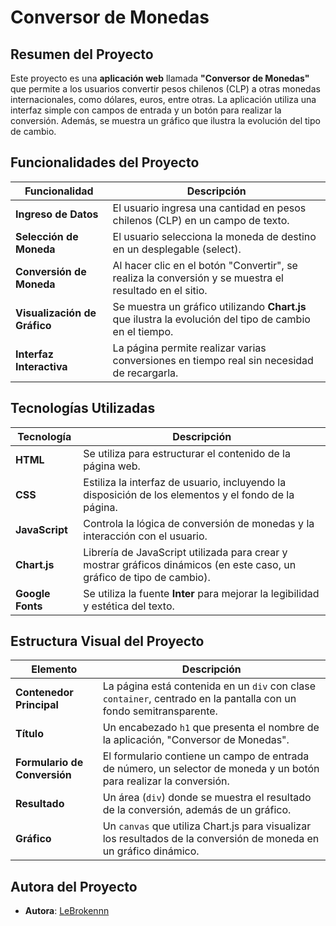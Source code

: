 # Conversor de Monedas

## Resumen del Proyecto

Este proyecto es una **aplicación web** llamada **"Conversor de Monedas"** que permite a los usuarios convertir pesos chilenos (CLP) a otras monedas internacionales, como dólares, euros, entre otras. La aplicación utiliza una interfaz simple con campos de entrada y un botón para realizar la conversión. Además, se muestra un gráfico que ilustra la evolución del tipo de cambio.

## Funcionalidades del Proyecto

| Funcionalidad              | Descripción                                                                 |
|----------------------------|-----------------------------------------------------------------------------|
| **Ingreso de Datos**        | El usuario ingresa una cantidad en pesos chilenos (CLP) en un campo de texto. |
| **Selección de Moneda**     | El usuario selecciona la moneda de destino en un desplegable (select).       |
| **Conversión de Moneda**    | Al hacer clic en el botón "Convertir", se realiza la conversión y se muestra el resultado en el sitio. |
| **Visualización de Gráfico**| Se muestra un gráfico utilizando **Chart.js** que ilustra la evolución del tipo de cambio en el tiempo. |
| **Interfaz Interactiva**    | La página permite realizar varias conversiones en tiempo real sin necesidad de recargarla. |

## Tecnologías Utilizadas

| Tecnología     | Descripción                                                              |
|----------------|--------------------------------------------------------------------------|
| **HTML**       | Se utiliza para estructurar el contenido de la página web.               |
| **CSS**        | Estiliza la interfaz de usuario, incluyendo la disposición de los elementos y el fondo de la página. |
| **JavaScript** | Controla la lógica de conversión de monedas y la interacción con el usuario. |
| **Chart.js**   | Librería de JavaScript utilizada para crear y mostrar gráficos dinámicos (en este caso, un gráfico de tipo de cambio). |
| **Google Fonts** | Se utiliza la fuente **Inter** para mejorar la legibilidad y estética del texto. |

## Estructura Visual del Proyecto

| Elemento                    | Descripción                                                                 |
|----------------------------|-----------------------------------------------------------------------------|
| **Contenedor Principal**     | La página está contenida en un `div` con clase `container`, centrado en la pantalla con un fondo semitransparente. |
| **Título**                  | Un encabezado `h1` que presenta el nombre de la aplicación, "Conversor de Monedas". |
| **Formulario de Conversión** | El formulario contiene un campo de entrada de número, un selector de moneda y un botón para realizar la conversión. |
| **Resultado**               | Un área (`div`) donde se muestra el resultado de la conversión, además de un gráfico. |
| **Gráfico**                 | Un `canvas` que utiliza Chart.js para visualizar los resultados de la conversión de moneda en un gráfico dinámico. |

## Autora del Proyecto
- **Autora**: [LeBrokennn](https://github.com/LeBrokennn)

